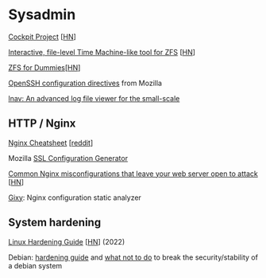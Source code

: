 # Sysadmin

[Cockpit Project](https://cockpit-project.org/)
\[[HN](https://news.ycombinator.com/item?id=31439811)\]

[Interactive, file-level Time Machine-like tool for
ZFS](https://github.com/kimono-koans/httm)
\[[HN](https://news.ycombinator.com/item?id=31184404)\]

[ZFS for Dummies](https://ikrima.dev/dev-notes/homelab/zfs-for-dummies/)[[HN](https://news.ycombinator.com/item?id=37387392)]

[OpenSSH configuration
directives](https://infosec.mozilla.org/guidelines/openssh) from Mozilla

[lnav: An advanced log file viewer for the small-scale](https://lnav.org/)


## HTTP / Nginx

[Nginx Cheatsheet](https://vishnu.hashnode.dev/nginx-cheatsheet)
\[[reddit](https://www.reddit.com/r/programming/comments/mt8mrn/nginx_cheatsheet/)\]

Mozilla [SSL Configuration Generator](https://ssl-config.mozilla.org/)

[Common Nginx misconfigurations that leave your web server open to
attack](https://blog.detectify.com/2020/11/10/common-nginx-misconfigurations/)
\[[HN](https://news.ycombinator.com/item?id=26259955)\]

[Gixy](https://github.com/yandex/gixy): Nginx configuration static analyzer


## System hardening

[Linux Hardening
Guide](https://madaidans-insecurities.github.io/guides/linux-hardening.html)
\[[HN](https://news.ycombinator.com/item?id=25590079)\] (2022)

Debian: [hardening guide](https://wiki.debian.org/Hardening) and [what
not to do](https://wiki.debian.org/DontBreakDebian) to break the
security/stability of a debian system
